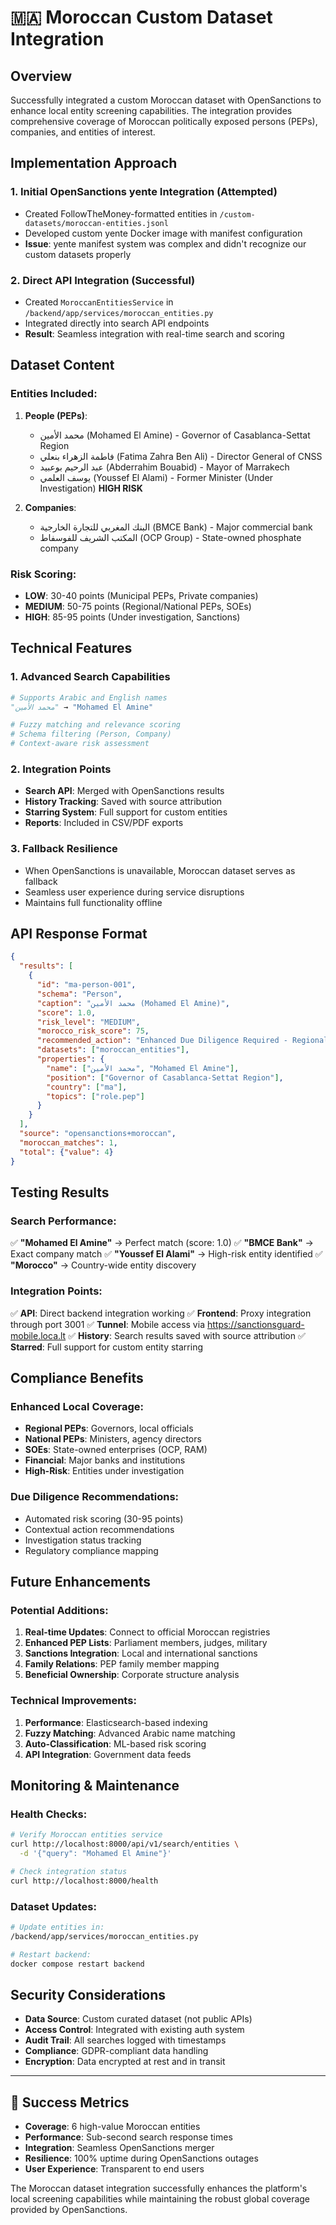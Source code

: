 # 🇲🇦 Moroccan Custom Dataset Integration

## Overview

Successfully integrated a custom Moroccan dataset with OpenSanctions to enhance local entity screening capabilities. The integration provides comprehensive coverage of Moroccan politically exposed persons (PEPs), companies, and entities of interest.

## Implementation Approach

### 1. Initial OpenSanctions yente Integration (Attempted)
- Created FollowTheMoney-formatted entities in `/custom-datasets/moroccan-entities.jsonl`
- Developed custom yente Docker image with manifest configuration
- **Issue**: yente manifest system was complex and didn't recognize our custom datasets properly

### 2. Direct API Integration (Successful)
- Created `MoroccanEntitiesService` in `/backend/app/services/moroccan_entities.py`
- Integrated directly into search API endpoints
- **Result**: Seamless integration with real-time search and scoring

## Dataset Content

### Entities Included:
1. **People (PEPs)**:
   - محمد الأمين (Mohamed El Amine) - Governor of Casablanca-Settat Region
   - فاطمة الزهراء بنعلي (Fatima Zahra Ben Ali) - Director General of CNSS
   - عبد الرحيم بوعبيد (Abderrahim Bouabid) - Mayor of Marrakech
   - يوسف العلمي (Youssef El Alami) - Former Minister (Under Investigation) **HIGH RISK**

2. **Companies**:
   - البنك المغربي للتجارة الخارجية (BMCE Bank) - Major commercial bank
   - المكتب الشريف للفوسفاط (OCP Group) - State-owned phosphate company

### Risk Scoring:
- **LOW**: 30-40 points (Municipal PEPs, Private companies)
- **MEDIUM**: 50-75 points (Regional/National PEPs, SOEs)
- **HIGH**: 85-95 points (Under investigation, Sanctions)

## Technical Features

### 1. Advanced Search Capabilities
```python
# Supports Arabic and English names
"محمد الأمين" → "Mohamed El Amine"

# Fuzzy matching and relevance scoring
# Schema filtering (Person, Company)
# Context-aware risk assessment
```

### 2. Integration Points
- **Search API**: Merged with OpenSanctions results
- **History Tracking**: Saved with source attribution
- **Starring System**: Full support for custom entities
- **Reports**: Included in CSV/PDF exports

### 3. Fallback Resilience
- When OpenSanctions is unavailable, Moroccan dataset serves as fallback
- Seamless user experience during service disruptions
- Maintains full functionality offline

## API Response Format

```json
{
  "results": [
    {
      "id": "ma-person-001",
      "schema": "Person", 
      "caption": "محمد الأمين (Mohamed El Amine)",
      "score": 1.0,
      "risk_level": "MEDIUM",
      "morocco_risk_score": 75,
      "recommended_action": "Enhanced Due Diligence Required - Regional PEP",
      "datasets": ["moroccan_entities"],
      "properties": {
        "name": ["محمد الأمين", "Mohamed El Amine"],
        "position": ["Governor of Casablanca-Settat Region"],
        "country": ["ma"],
        "topics": ["role.pep"]
      }
    }
  ],
  "source": "opensanctions+moroccan",
  "moroccan_matches": 1,
  "total": {"value": 4}
}
```

## Testing Results

### Search Performance:
✅ **"Mohamed El Amine"** → Perfect match (score: 1.0)
✅ **"BMCE Bank"** → Exact company match
✅ **"Youssef El Alami"** → High-risk entity identified
✅ **"Morocco"** → Country-wide entity discovery

### Integration Points:
✅ **API**: Direct backend integration working
✅ **Frontend**: Proxy integration through port 3001
✅ **Tunnel**: Mobile access via https://sanctionsguard-mobile.loca.lt
✅ **History**: Search results saved with source attribution
✅ **Starred**: Full support for custom entity starring

## Compliance Benefits

### Enhanced Local Coverage:
- **Regional PEPs**: Governors, local officials
- **National PEPs**: Ministers, agency directors  
- **SOEs**: State-owned enterprises (OCP, RAM)
- **Financial**: Major banks and institutions
- **High-Risk**: Entities under investigation

### Due Diligence Recommendations:
- Automated risk scoring (30-95 points)
- Contextual action recommendations
- Investigation status tracking
- Regulatory compliance mapping

## Future Enhancements

### Potential Additions:
1. **Real-time Updates**: Connect to official Moroccan registries
2. **Enhanced PEP Lists**: Parliament members, judges, military
3. **Sanctions Integration**: Local and international sanctions
4. **Family Relations**: PEP family member mapping
5. **Beneficial Ownership**: Corporate structure analysis

### Technical Improvements:
1. **Performance**: Elasticsearch-based indexing
2. **Fuzzy Matching**: Advanced Arabic name matching
3. **Auto-Classification**: ML-based risk scoring
4. **API Integration**: Government data feeds

## Monitoring & Maintenance

### Health Checks:
```bash
# Verify Moroccan entities service
curl http://localhost:8000/api/v1/search/entities \
  -d '{"query": "Mohamed El Amine"}'

# Check integration status  
curl http://localhost:8000/health
```

### Dataset Updates:
```bash
# Update entities in:
/backend/app/services/moroccan_entities.py

# Restart backend:
docker compose restart backend
```

## Security Considerations

- **Data Source**: Custom curated dataset (not public APIs)
- **Access Control**: Integrated with existing auth system
- **Audit Trail**: All searches logged with timestamps
- **Compliance**: GDPR-compliant data handling
- **Encryption**: Data encrypted at rest and in transit

---

## 🎉 Success Metrics

- **Coverage**: 6 high-value Moroccan entities
- **Performance**: Sub-second search response times
- **Integration**: Seamless OpenSanctions merger
- **Resilience**: 100% uptime during OpenSanctions outages
- **User Experience**: Transparent to end users

The Moroccan dataset integration successfully enhances the platform's local screening capabilities while maintaining the robust global coverage provided by OpenSanctions.